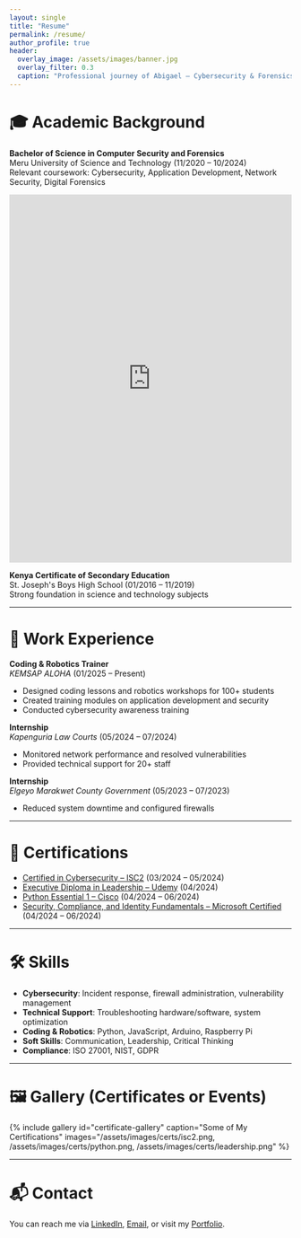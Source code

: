 ```yaml
---
layout: single
title: "Resume"
permalink: /resume/
author_profile: true
header:
  overlay_image: /assets/images/banner.jpg
  overlay_filter: 0.3
  caption: "Professional journey of Abigael — Cybersecurity & Forensics"
---
```


# 🎓 Academic Background

**Bachelor of Science in Computer Security and Forensics**  
Meru University of Science and Technology (11/2020 – 10/2024)  
Relevant coursework: Cybersecurity, Application Development, Network Security, Digital Forensics

<iframe src="https://www.linkedin.com/embed/feed/update/urn:li:share:7249849103382179840?collapsed=1" height="656" width="504" frameborder="0" allowfullscreen="" title="Embedded post"></iframe>

**Kenya Certificate of Secondary Education**  
St. Joseph's Boys High School (01/2016 – 11/2019)  
Strong foundation in science and technology subjects

---

# 💼 Work Experience

**Coding & Robotics Trainer**  
*KEMSAP ALOHA* (01/2025 – Present)  
- Designed coding lessons and robotics workshops for 100+ students  
- Created training modules on application development and security  
- Conducted cybersecurity awareness training

**Internship**  
*Kapenguria Law Courts* (05/2024 – 07/2024)  
- Monitored network performance and resolved vulnerabilities  
- Provided technical support for 20+ staff  

**Internship**  
*Elgeyo Marakwet County Government* (05/2023 – 07/2023)  
- Reduced system downtime and configured firewalls  

---

# 📜 Certifications

- [Certified in Cybersecurity – ISC2](https://example.com/certificate1) (03/2024 – 05/2024)  
- [Executive Diploma in Leadership – Udemy](https://example.com/certificate2) (04/2024)  
- [Python Essential 1 – Cisco](https://example.com/certificate3) (04/2024 – 06/2024)  
- [Security, Compliance, and Identity Fundamentals – Microsoft Certified](https://example.com/certificate4) (04/2024 – 06/2024)

---

# 🛠 Skills

- **Cybersecurity**: Incident response, firewall administration, vulnerability management  
- **Technical Support**: Troubleshooting hardware/software, system optimization  
- **Coding & Robotics**: Python, JavaScript, Arduino, Raspberry Pi  
- **Soft Skills**: Communication, Leadership, Critical Thinking  
- **Compliance**: ISO 27001, NIST, GDPR  

---

# 🖼️ Gallery (Certificates or Events)

{% include gallery id="certificate-gallery" caption="Some of My Certifications" images="/assets/images/certs/isc2.png, /assets/images/certs/python.png, /assets/images/certs/leadership.png" %}

---

# 📬 Contact

You can reach me via [LinkedIn](https://www.linkedin.com/in/yourusername), [Email](mailto:youremail@example.com), or visit my [Portfolio](/portfolio/).

